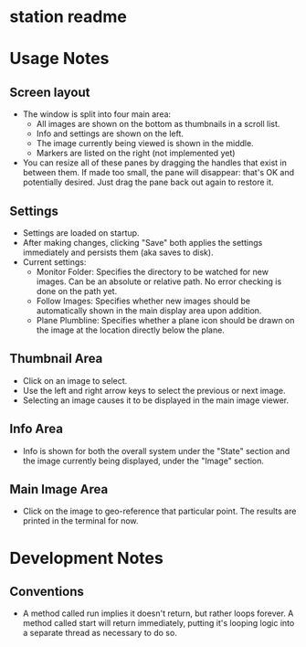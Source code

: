 station readme
=================

Usage Notes
===========
Screen layout
-------------
* The window is split into four main area:
    * All images are shown on the bottom as thumbnails in a scroll list.
    * Info and settings are shown on the left.
    * The image currently being viewed is shown in the middle.
    * Markers are listed on the right (not implemented yet)
* You can resize all of these panes by dragging the handles that exist in between them. If made too small, the pane will disappear: that's OK and potentially desired. Just drag the pane back out again to restore it.

Settings
--------
* Settings are loaded on startup.
* After making changes, clicking "Save" both applies the settings immediately and persists them (aka saves to disk).
* Current settings:
    * Monitor Folder: Specifies the directory to be watched for new images. Can be an absolute or relative path. No error checking is done on the path yet.
    * Follow Images: Specifies whether new images should be automatically shown in the main display area upon addition.
    * Plane Plumbline: Specifies whether a plane icon should be drawn on the image at the location directly below the plane.

Thumbnail Area
--------------
* Click on an image to select.
* Use the left and right arrow keys to select the previous or next image.
* Selecting an image causes it to be displayed in the main image viewer.

Info Area
---------
* Info is shown for both the overall system under the "State" section and the image currently being displayed, under the "Image" section.

Main Image Area
---------------
* Click on the image to geo-reference that particular point. The results are printed in the terminal for now.

Development Notes
=================

Conventions
-----------
* A method called run implies it doesn't return, but rather loops
  forever. A method called start will return immediately, putting
  it's looping logic into a separate thread as necessary to do so.
